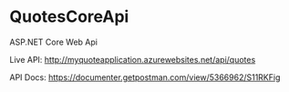 # QuotesCoreApi
ASP.NET Core Web Api

Live API: http://myquoteapplication.azurewebsites.net/api/quotes

API Docs: https://documenter.getpostman.com/view/5366962/S11RKFig
